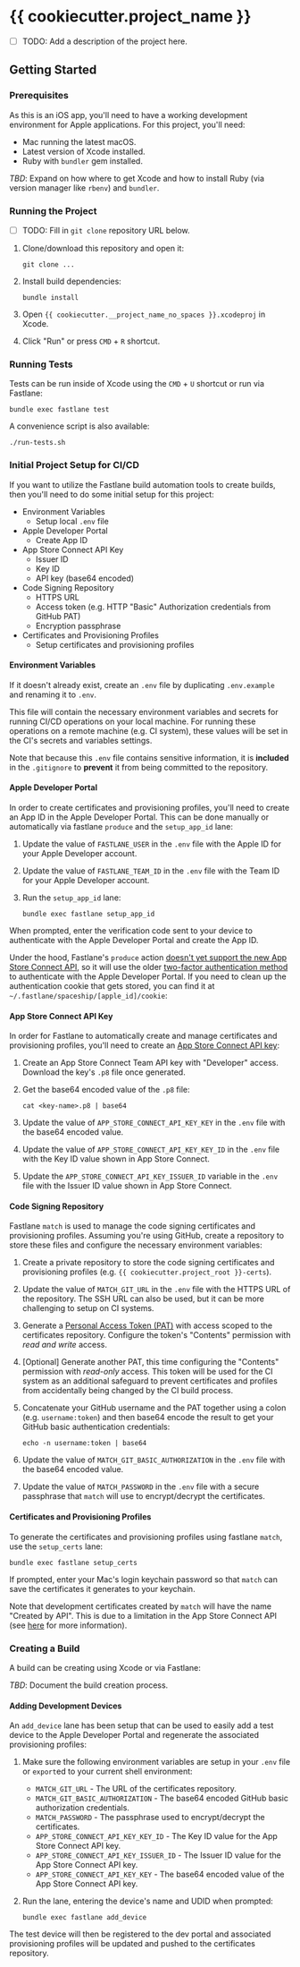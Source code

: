 # {{ cookiecutter.project_name }}

- [ ] TODO: Add a description of the project here.

## Getting Started

### Prerequisites

As this is an iOS app, you'll need to have a working development environment for
Apple applications. For this project, you'll need:

- Mac running the latest macOS.
- Latest version of Xcode installed.
- Ruby with `bundler` gem installed.

_TBD_: Expand on how where to get Xcode and how to install Ruby (via version manager
like `rbenv`) and `bundler`.

### Running the Project

- [ ] TODO: Fill in `git clone` repository URL below.

1. Clone/download this repository and open it:

    ```shell
    git clone ...
    ```

2. Install build dependencies:

    ```shell
    bundle install
    ```

3. Open `{{ cookiecutter.__project_name_no_spaces }}.xcodeproj` in Xcode.
4. Click "Run" or press `CMD` + `R` shortcut.

### Running Tests

Tests can be run inside of Xcode using the `CMD` + `U` shortcut or run via Fastlane:

```shell
bundle exec fastlane test
```

A convenience script is also available:

```shell
./run-tests.sh
```

### Initial Project Setup for CI/CD

If you want to utilize the Fastlane build automation tools to create builds, then
you'll need to do some initial setup for this project:

- Environment Variables
  - Setup local `.env` file
- Apple Developer Portal
  - Create App ID
- App Store Connect API Key
  - Issuer ID
  - Key ID
  - API key (base64 encoded)
- Code Signing Repository
  - HTTPS URL
  - Access token (e.g. HTTP "Basic" Authorization credentials from GitHub PAT)
  - Encryption passphrase
- Certificates and Provisioning Profiles
  - Setup certificates and provisioning profiles

#### Environment Variables

If it doesn't already exist, create an `.env` file by duplicating `.env.example`
and renaming it to `.env`.

This file will contain the necessary environment variables and secrets for running
CI/CD operations on your local machine. For running these operations on a remote
machine (e.g. CI system), these values will be set in the CI's secrets and variables
settings.

Note that because this `.env` file contains sensitive information, it is
**included** in the `.gitignore` to **prevent** it from being committed to the repository.

#### Apple Developer Portal

In order to create certificates and provisioning profiles, you'll need to create
an App ID in the Apple Developer Portal. This can be done manually or automatically
via fastlane `produce` and the `setup_app_id` lane:

1. Update the value of `FASTLANE_USER` in the `.env` file with the Apple ID for
your Apple Developer account.
2. Update the value of `FASTLANE_TEAM_ID` in the `.env` file with the Team ID for
your Apple Developer account.
3. Run the `setup_app_id` lane:

    ```shell
    bundle exec fastlane setup_app_id
    ```

When prompted, enter the verification code sent to your device to authenticate
with the Apple Developer Portal and create the App ID.

Under the hood, Fastlane's `produce` action [doesn't yet support the new App Store
Connect API](https://docs.fastlane.tools/app-store-connect-api/#supported-actionstools),
so it will use the older [two-factor authentication method](https://docs.fastlane.tools/getting-started/ios/authentication/#method-2-two-step-or-two-factor-authentication)
to authenticate with the Apple Developer Portal. If you need to clean up the authentication
cookie that gets stored, you can find it at `~/.fastlane/spaceship/[apple_id]/cookie`:

#### App Store Connect API Key

In order for Fastlane to automatically create and manage certificates and provisioning
profiles, you'll need to create an [App Store Connect API key](https://appstoreconnect.apple.com/access/integrations/api):

1. Create an App Store Connect Team API key with "Developer" access. Download the
key's `.p8` file once generated.
2. Get the base64 encoded value of the `.p8` file:

    ```shell
    cat <key-name>.p8 | base64
    ```

3. Update the value of `APP_STORE_CONNECT_API_KEY_KEY` in the `.env` file with the
base64 encoded value.
4. Update the value of `APP_STORE_CONNECT_API_KEY_KEY_ID` in the `.env` file with
the Key ID value shown in App Store Connect.
5. Update the `APP_STORE_CONNECT_API_KEY_ISSUER_ID` variable in the `.env` file
with the Issuer ID value shown in App Store Connect.

#### Code Signing Repository

Fastlane `match` is used to manage the code signing certificates and provisioning
profiles. Assuming you're using GitHub, create a repository to store these files
and configure the necessary environment variables:

1. Create a private repository to store the code signing certificates and provisioning
profiles (e.g. `{{ cookiecutter.project_root }}-certs`).
2. Update the value of `MATCH_GIT_URL` in the `.env` file with the HTTPS URL of the
repository. The SSH URL can also be used, but it can be more challenging to setup
on CI systems.
3. Generate a [Personal Access Token (PAT)](https://github.com/settings/personal-access-tokens)
with access scoped to the certificates repository. Configure the token's "Contents"
permission with _read and write_ access.
4. [Optional] Generate another PAT, this time configuring the "Contents" permission
with _read-only_ access. This token will be used for the CI system as an additional
safeguard to prevent certificates and profiles from accidentally being changed
by the CI build process.
5. Concatenate your GitHub username and the PAT together using a colon (e.g. `username:token`)
and then base64 encode the result to get your GitHub basic authentication credentials:

    ```shell
    echo -n username:token | base64
    ```

6. Update the value of `MATCH_GIT_BASIC_AUTHORIZATION` in the `.env` file with
the base64 encoded value.
7. Update the value of `MATCH_PASSWORD` in the `.env` file with a secure passphrase
that `match` will use to encrypt/decrypt the certificates.

#### Certificates and Provisioning Profiles

To generate the certificates and provisioning profiles using fastlane `match`,
use the `setup_certs` lane:

```shell
bundle exec fastlane setup_certs
```

If prompted, enter your Mac's login keychain password so that `match` can
save the certificates it generates to your keychain.

Note that development certificates created by `match` will have the name "Created
by API". This is due to a limitation in the App Store Connect API (see [here](https://github.com/fastlane/fastlane/discussions/20180)
for more information).

### Creating a Build

A build can be creating using Xcode or via Fastlane:

_TBD_: Document the build creation process.

#### Adding Development Devices

An `add_device` lane has been setup that can be used to easily add a test device
to the Apple Developer Portal and regenerate the associated provisioning profiles:

1. Make sure the following environment variables are setup in your `.env` file
or `export`ed to your current shell environment:

    - `MATCH_GIT_URL` - The URL of the certificates repository.
    - `MATCH_GIT_BASIC_AUTHORIZATION` - The base64 encoded GitHub basic authorization
    credentials.
    - `MATCH_PASSWORD` - The passphrase used to encrypt/decrypt the certificates.
    - `APP_STORE_CONNECT_API_KEY_KEY_ID` - The Key ID value for the App Store Connect
    API key.
    - `APP_STORE_CONNECT_API_KEY_ISSUER_ID` - The Issuer ID value for the App Store
    Connect API key.
    - `APP_STORE_CONNECT_API_KEY_KEY` - The base64 encoded value of the App Store
    Connect API key.

2. Run the lane, entering the device's name and UDID when prompted:

    ```shell
    bundle exec fastlane add_device
    ```

The test device will then be registered to the dev portal and associated provisioning
profiles will be updated and pushed to the certificates repository.

